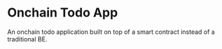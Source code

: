 # Onchain Todo App

An onchain todo application built on top of a smart contract instead of a traditional BE.